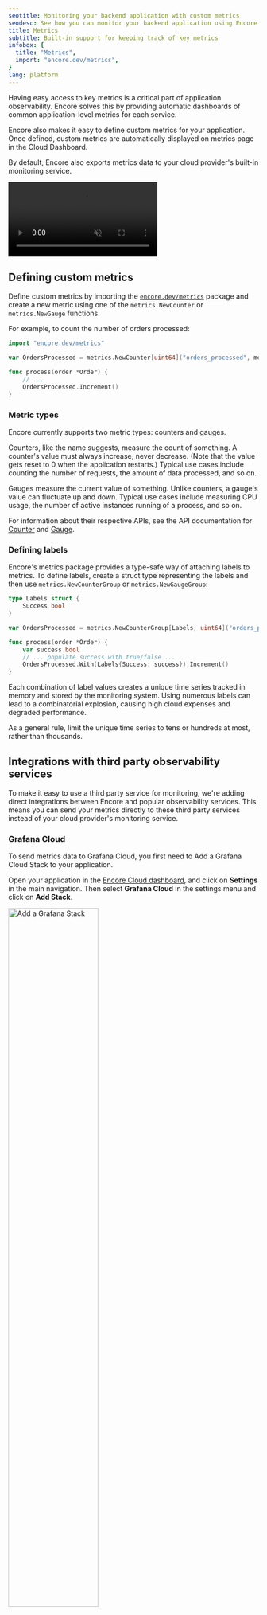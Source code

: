 ```yaml
---
seotitle: Monitoring your backend application with custom metrics
seodesc: See how you can monitor your backend application using Encore.
title: Metrics
subtitle: Built-in support for keeping track of key metrics
infobox: {
  title: "Metrics",
  import: "encore.dev/metrics",
}
lang: platform
---
```


Having easy access to key metrics is a critical part of application observability.
Encore solves this by providing automatic dashboards of common application-level
metrics for each service.

Encore also makes it easy to define custom metrics for your application. Once defined, custom metrics are automatically displayed on metrics page in the Cloud Dashboard.

By default, Encore also exports metrics data to your cloud provider's built-in monitoring service.

<video autoPlay playsInline loop controls muted className="w-full h-full">
	<source src="/assets/docs/metricsvideo.mp4" className="w-full h-full" type="video/mp4" />
</video>

## Defining custom metrics

Define custom metrics by importing the [`encore.dev/metrics`](https://pkg.go.dev/encore.dev/metrics) package and
create a new metric using one of the `metrics.NewCounter` or `metrics.NewGauge` functions.

For example, to count the number of orders processed:

```go
import "encore.dev/metrics"

var OrdersProcessed = metrics.NewCounter[uint64]("orders_processed", metrics.CounterConfig{})

func process(order *Order) {
    // ...
    OrdersProcessed.Increment()
}
```

### Metric types

Encore currently supports two metric types: counters and gauges.

Counters, like the name suggests, measure the count of something. A counter's value must always
increase, never decrease. (Note that the value gets reset to 0 when the application restarts.)
Typical use cases include counting the number of requests, the amount of data processed, and so on.

Gauges measure the current value of something. Unlike counters, a gauge's value can fluctuate up and down. Typical use
cases include measuring CPU usage, the number of active instances running of a process, and so on.

For information about their respective APIs, see the API documentation
for [Counter](https://pkg.go.dev/encore.dev/metrics#Counter) and [Gauge](https://pkg.go.dev/encore.dev/metrics#Gauge).

### Defining labels

Encore's metrics package provides a type-safe way of attaching labels to metrics.
To define labels, create a struct type representing the labels and then use `metrics.NewCounterGroup`
or `metrics.NewGaugeGroup`:

```go
type Labels struct {
    Success bool
}

var OrdersProcessed = metrics.NewCounterGroup[Labels, uint64]("orders_processed", metrics.CounterConfig{})

func process(order *Order) {
    var success bool
    // ... populate success with true/false ...
    OrdersProcessed.With(Labels{Success: success}).Increment()
}
```

<Callout type="important">

Each combination of label values creates a unique time series tracked in memory and stored by the monitoring system.
Using numerous labels can lead to a combinatorial explosion, causing high cloud expenses and degraded performance.

As a general rule, limit the unique time series to tens or hundreds at most, rather than thousands.

</Callout>

## Integrations with third party observability services

To make it easy to use a third party service for monitoring, we're adding direct integrations between Encore and popular observability services. This means you can send your metrics directly to these third party services instead of your cloud provider's monitoring service.

### Grafana Cloud

To send metrics data to Grafana Cloud, you first need to Add a Grafana Cloud Stack to your application.

Open your application in the [Encore Cloud dashboard](https://app.encore.cloud), and click on **Settings** in the main navigation.
Then select **Grafana Cloud** in the settings menu and click on **Add Stack**.

<img width="60%" src="/assets/docs/grafanastack.png" title="Add a Grafana Stack"/>

Next, open the environment **Overview** for the environment you wish to sent metrics from and click on **Settings**.
Then in the **Sending metrics data** section, select your Grafana Cloud Stack from the drop-down and save.

<img width="60%" src="/assets/docs/configstack.png" title="Select Grafana Stack"/>

That's it! After your next deploy, Encore will start sending metrics data to your Grafana Cloud Stack.

### Datadog

To send metrics data to Datadog, you first need to add a Datadog Account to your application.

Open your application in the [Encore Cloud dashboard](https://app.encore.cloud), and click on **Settings** in the main navigation.
Then select **Datadog** in the settings menu and click on **Add Account**.

<img width="60%" src="/assets/docs/datadogaccount.png" title="Add a Datadog account"/>

Next, open the environment **Overview** for the environment you wish to sent metrics from and click on **Settings**.
Then in the **Sending metrics data** section, select your Datadog Account from the drop-down and save.

<img width="60%" src="/assets/docs/configstack.png" title="Select Datadog Account"/>

That's it! After your next deploy, Encore will start sending metrics data to your Datadog Account.
